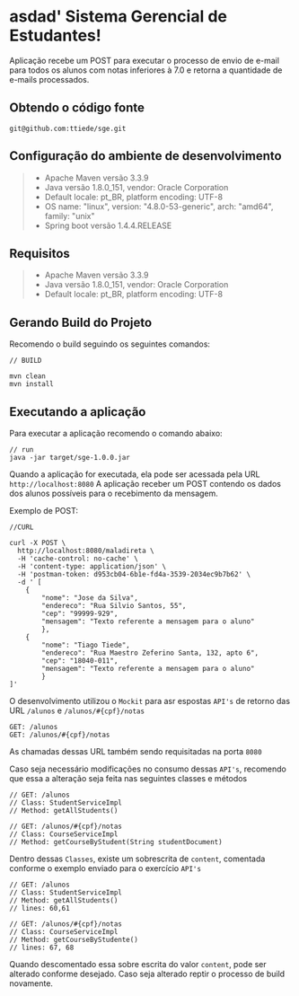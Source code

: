 asdad'
Sistema Gerencial de Estudantes!
===================

Aplicação recebe um POST para executar o processo de envio de e-mail para todos os alunos com notas
inferiores à 7.0 e retorna a quantidade de e-mails processados. 


Obtendo o código fonte
-------------
```
git@github.com:ttiede/sge.git
```


Configuração do ambiente de desenvolvimento
-------------
> - Apache Maven  versão 3.3.9
> - Java versão 1.8.0_151, vendor: Oracle Corporation
> - Default locale: pt_BR, platform encoding: UTF-8
> - OS name: "linux", version: "4.8.0-53-generic", arch: "amd64", family: "unix"
> - Spring boot  versão 1.4.4.RELEASE  

Requisitos
-------------
> - Apache Maven  versão 3.3.9
> - Java versão 1.8.0_151, vendor: Oracle Corporation
> - Default locale: pt_BR, platform encoding: UTF-8

Gerando Build do Projeto
-------------

Recomendo o build seguindo os seguintes comandos:

``` 
// BUILD

mvn clean
mvn install
```

Executando a aplicação
-------------

Para executar a aplicação recomendo o comando abaixo:

``` 
// run
java -jar target/sge-1.0.0.jar
```

Quando a aplicação for executada,  ela pode ser acessada pela URL ```http://localhost:8080```
A aplicação receber um POST contendo os dados dos alunos possíveis para o recebimento da mensagem.

Exemplo de POST:

```
//CURL

curl -X POST \
  http://localhost:8080/maladireta \
  -H 'cache-control: no-cache' \
  -H 'content-type: application/json' \
  -H 'postman-token: d953cb04-6b1e-fd4a-3539-2034ec9b7b62' \
  -d ' [
 	{
 		"nome": "Jose da Silva",
 		"endereco": "Rua Silvio Santos, 55",
 		"cep": "99999-929",
 		"mensagem": "Texto referente a mensagem para o aluno"
 		},
 	{
 		"nome": "Tiago Tiede",
 		"endereco": "Rua Maestro Zeferino Santa, 132, apto 6",
 		"cep": "18040-011",
 		"mensagem": "Texto referente a mensagem para o aluno"
 		}
]'
```


O desenvolvimento utilizou o `Mockit`  para asr espostas `API's` de retorno das URL  `/alunos` e `/alunos/#{cpf}/notas `


```
GET: /alunos
GET: /alunos/#{cpf}/notas

```  

As chamadas dessas URL também sendo requisitadas na porta `8080`


Caso seja necessário modificações no consumo dessas `API's`,  recomendo que essa a alteração seja feita nas seguintes classes e métodos

``` 
// GET: /alunos
// Class: StudentServiceImpl
// Method: getAllStudents() 
```


``` 
// GET: /alunos/#{cpf}/notas
// Class: CourseServiceImpl
// Method: getCourseByStudent(String studentDocument) 
```


Dentro dessas `Classes`, existe um sobrescrita de `content`, comentada conforme o exemplo enviado para o exercício `API's`


``` 
// GET: /alunos
// Class: StudentServiceImpl
// Method: getAllStudents() 
// lines: 60,61
```


``` 
// GET: /alunos/#{cpf}/notas
// Class: CourseServiceImpl
// Method: getCourseByStudente() 
// lines: 67, 68
```


Quando descomentado essa sobre escrita do valor `content`, pode ser alterado conforme desejado. Caso seja alterado reptir o processo de build novamente.
